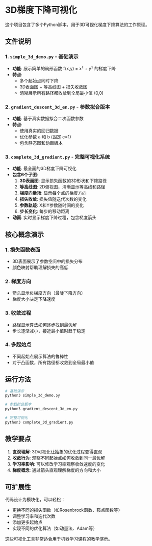 # 3D梯度下降可视化

这个项目包含了多个Python脚本，用于3D可视化梯度下降算法的工作原理。

## 文件说明

### 1. `simple_3d_demo.py` - 基础演示
- **功能**: 展示简单的碗形函数 f(x,y) = x² + y² 的梯度下降
- **特点**: 
  - 多个起始点同时下降
  - 3D表面图 + 等高线图 + 损失收敛图
  - 清晰展示所有路径都收敛到全局最小值 (0,0)

### 2. `gradient_descent_3d_en.py` - 参数拟合版本
- **功能**: 基于真实数据拟合二次函数参数
- **特点**:
  - 使用真实的回归数据
  - 优化参数 a 和 b (固定 c=1)
  - 包含静态图和动画版本

### 3. `complete_3d_gradient.py` - 完整可视化系统
- **功能**: 最全面的3D梯度下降可视化
- **包含6个子图**:
  1. **3D表面图**: 显示损失函数的3D形状和下降路径
  2. **等高线图**: 2D俯视图，清晰显示等高线和路径
  3. **梯度向量场**: 显示每个点的梯度方向
  4. **损失收敛**: 损失值随迭代次数的变化
  5. **参数轨迹**: X和Y参数随时间的变化
  6. **步长变化**: 每步的移动距离
- **动画**: 实时显示梯度下降过程，包含梯度箭头

## 核心概念演示

### 1. 损失函数表面
- 3D表面展示了参数空间中的损失分布
- 颜色映射帮助理解损失的高低

### 2. 梯度方向
- 箭头显示负梯度方向（最陡下降方向）
- 梯度大小决定下降速度

### 3. 收敛过程
- 路径显示算法如何逐步找到最优解
- 步长逐渐减小，接近最小值时趋于稳定

### 4. 多起始点
- 不同起始点展示算法的鲁棒性
- 对于凸函数，所有路径都收敛到全局最小值

## 运行方法

```bash
# 基础演示
python3 simple_3d_demo.py

# 参数拟合版本
python3 gradient_descent_3d_en.py

# 完整可视化
python3 complete_3d_gradient.py
```

## 教学要点

1. **直观理解**: 3D可视化让抽象的优化过程变得直观
2. **收敛行为**: 观察不同起始点如何收敛到同一最优解
3. **学习率影响**: 可以修改学习率观察收敛速度的变化
4. **梯度概念**: 通过箭头直观理解梯度的方向和大小

## 可扩展性

代码设计为模块化，可以轻松：
- 更换不同的损失函数（如Rosenbrock函数、鞍点函数等）
- 调整学习率和迭代次数
- 添加更多起始点
- 实现不同的优化算法（如动量法、Adam等）

这些可视化工具非常适合用于机器学习课程的教学演示。